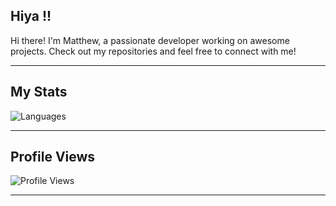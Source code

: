 ## Hiya !!

Hi there! I'm Matthew, a passionate developer working on awesome projects. Check out my repositories and feel free to connect with me!

---

## My Stats
<!-- Dynamic language ratio -->
![Languages](https://github-readme-stats.vercel.app/api/top-langs/?username=matthbrennan&layout=compact&theme=radical)

---

## Profile Views
![Profile Views](https://komarev.com/ghpvc/?username=matthbrennan&color=blue&style=flat)

---

